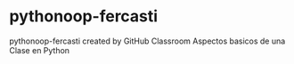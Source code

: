 # pythonoop-fercasti
pythonoop-fercasti created by GitHub Classroom
Aspectos basicos de una Clase en Python
